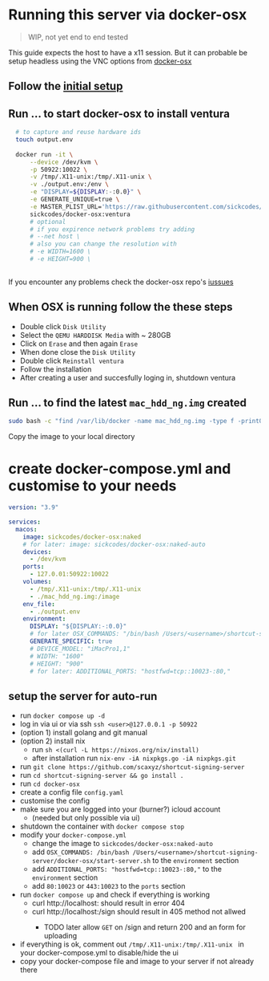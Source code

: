 # Running this server via docker-osx
> WIP, not yet end to end tested

This guide expects the host to have a x11 session.
But it can probable be setup headless using the VNC options from [docker-osx](https://github.com/sickcodes/Docker-OSX#building-a-headless-container-that-allows-insecure-vnc-on-localhost-for-local-use-only)

## Follow the [initial setup](https://github.com/sickcodes/Docker-OSX#initial-setup)

## Run ... to start docker-osx to install ventura
```bash
  # to capture and reuse hardware ids
  touch output.env
  
  docker run -it \
      --device /dev/kvm \
      -p 50922:10022 \
      -v /tmp/.X11-unix:/tmp/.X11-unix \
      -v ./output.env:/env \
      -e "DISPLAY=${DISPLAY:-:0.0}" \
      -e GENERATE_UNIQUE=true \
      -e MASTER_PLIST_URL='https://raw.githubusercontent.com/sickcodes/osx-serial-generator/master/config-custom.plist' \
      sickcodes/docker-osx:ventura
      # optional
      # if you expirence network problems try adding
      # --net host \
      # also you can change the resolution with
      # -e WIDTH=1600 \
      # -e HEIGHT=900 \
  
```
If you encounter any problems check the docker-osx repo's [iussues](https://github.com/sickcodes/Docker-OSX/issues)

## When OSX is running follow the these steps

- Double click `Disk Utility`
- Select the `QEMU HARDDISK Media` with ~ 280GB
- Click on `Erase` and then again `Erase`
- When done close the `Disk Utility`
- Double click `Reinstall ventura`
- Follow the installation
- After creating a user and succesfully loging in, shutdown ventura

## Run ... to find the latest  `mac_hdd_ng.img` created
```bash
sudo bash -c "find /var/lib/docker -name mac_hdd_ng.img -type f -print0 | xargs -0 ls -lt | head -1"
```

Copy the image to your local directory

# create docker-compose.yml and customise to your needs
```yaml
version: "3.9"

services:
  macos:
    image: sickcodes/docker-osx:naked
    # for later: image: sickcodes/docker-osx:naked-auto
    devices:
      - /dev/kvm
    ports:
      - 127.0.01:50922:10022
    volumes:
      - /tmp/.X11-unix:/tmp/.X11-unix 
      - ./mac_hdd_ng.img:/image
    env_file:
      - ./output.env
    environment:
      DISPLAY: "${DISPLAY:-:0.0}"
      # for later OSX_COMMANDS: "/bin/bash /Users/<username>/shortcut-signing-server/docker-osx/start-server.sh"
      GENERATE_SPECIFIC: true
      # DEVICE_MODEL: "iMacPro1,1"
      # WIDTH: "1600"
      # HEIGHT: "900"
      # for later: ADDITIONAL_PORTS: "hostfwd=tcp::10023-:80,"


```

## setup the server for auto-run
- run `docker compose up -d`
- log in via ui or via ssh `ssh <user>@127.0.0.1 -p 50922`
- (option 1) install golang and git manual
- (option 2) install nix
  - run `sh <(curl -L https://nixos.org/nix/install)`
  - after installation run `nix-env -iA nixpkgs.go -iA nixpkgs.git`
- run `git clone https://github.com/scaxyz/shortcut-signing-server`
- run `cd shortcut-signing-server && go install .`
- run `cd docker-osx`
- create a config file `config.yaml`
- customise the config
- make sure you are logged into your (burner?) icloud account
  - (needed but only possible via ui) 
- shutdown the container with `docker compose stop`
- modify your `docker-compose.yml`
  - change the image to `sickcodes/docker-osx:naked-auto`
  - add `OSX_COMMANDS: /bin/bash /Users/<username>/shortcut-signing-server/docker-osx/start-server.sh` to the `environment` section
  - add `ADDITIONAL_PORTS: "hostfwd=tcp::10023-:80,"` to the `environment` section
  - add `80:10023` or `443:10023` to the `ports` section
- run `docker compose up` and check if everything is working
  - curl http://localhost:<PORT> should result in error 404
  - curl http://localhost:<PORT>/sign should result in 405 method not allwed
    - TODO later allow `GET` on /sign and return 200 and an form for uploading
- if everything is ok, comment out  `/tmp/.X11-unix:/tmp/.X11-unix ` in your docker-compose.yml to disable/hide the ui
- copy your docker-compose file and image to your server if not already there
